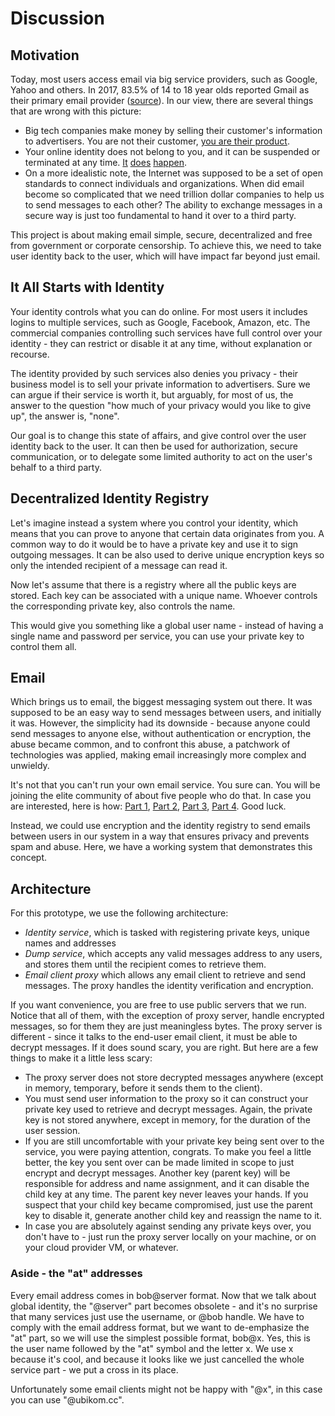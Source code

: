 # Discussion

## Motivation

Today, most users access email via big service providers, such as Google, Yahoo and others. In 2017, 83.5% of 14 to 18 year olds reported Gmail as their primary email provider ([source](https://www.statista.com/statistics/547531/e-mail-provider-ranking-consumer-usa-age/)). In our view, there are several things that are wrong with this picture:

* Big tech companies make money by selling their customer's information to advertisers. You are not their customer, [you are their product](https://slate.com/technology/2018/04/are-you-really-facebooks-product-the-history-of-a-dangerous-idea.html).
* Your online identity does not belong to you, and it can be suspended or terminated at any time. [It](https://support.google.com/accounts/thread/19305762/account-disabled-for-no-reason?hl=en) [does](https://www.paullimitless.com/google-account-suspended-no-reason-given/) [happen](https://www.reddit.com/r/google/comments/3dtilt/google_disabled_my_account_without_showing_any/).
* On a more idealistic note, the Internet was supposed to be a set of open standards to connect individuals and organizations. When did email become so complicated that we need trillion dollar companies to help us to send messages to each other? The ability to exchange messages in a secure way is just too fundamental to hand it over to a third party.

This project is about making email simple, secure, decentralized and free from government or corporate censorship. To achieve this, we need to take user identity back to the user, which will have impact far beyond just email.

## It All Starts with Identity

Your identity controls what you can do online. For most users it includes logins to multiple services, such as Google, Facebook, Amazon, etc. The commercial companies controlling such services have full control over your identity - they can restrict or disable it at any time, without explanation or recourse. 

The identity provided by such services also denies you privacy - their business model is to sell your private information to advertisers. Sure we can argue if their service is worth it, but arguably, for most of us, the answer to the question "how much of your privacy would you like to give up", the answer is, "none".

Our goal is to change this state of affairs, and give control over the user identity back to the user. It can then be used for authorization, secure communication, or to delegate some limited authority to act on the user's behalf to a third party. 

## Decentralized Identity Registry

Let's imagine instead a system where you control your identity, which means that you can prove to anyone that certain data originates from you. A common way to do it would be to have a private key and use it to sign outgoing messages. It can be also used to derive unique encryption keys so only the intended recipient of a message can read it.

Now let's assume that there is a registry where all the public keys are stored. Each key can be associated with a unique name. Whoever controls the corresponding private key, also controls the name.

This would give you something like a global user name - instead of having a single name and password per service, you can use your private key to control them all.

## Email

Which brings us to email, the biggest messaging system out there. It was supposed to be an easy way to send messages between users, and initially it was. However, the simplicity had its downside - because anyone could send messages to anyone else, without authentication or encryption, the abuse became common, and to confront this abuse, a patchwork of technologies was applied, making email increasingly more complex and unwieldy.

It's not that you can't run your own email service. You sure can. You will be joining the elite community of about five people who do that. In case you are interested, here is how: [Part 1](https://arstechnica.com/information-technology/2014/02/how-to-run-your-own-e-mail-server-with-your-own-domain-part-1/), [Part 2](https://arstechnica.com/information-technology/2014/03/taking-e-mail-back-part-2-arming-your-server-with-postfix-dovecot/), [Part 3](https://arstechnica.com/information-technology/2014/03/taking-e-mail-back-part-3-fortifying-your-box-against-spammers/), [Part 4](https://arstechnica.com/information-technology/2014/04/taking-e-mail-back-part-4-the-finale-with-webmail-everything-after/). Good luck.

Instead, we could use encryption and the identity registry to send emails between users in our system in a way that ensures privacy and prevents spam and abuse. Here, we have a working system that demonstrates this concept. 

## Architecture

For this prototype, we use the following architecture:

* *Identity service*, which is tasked with registering private keys, unique names and addresses
* *Dump service*, which accepts any valid messages address to any users, and stores them until the recipient comes to retrieve them. 
* *Email client proxy* which allows any email client to retrieve and send messages. The proxy handles the identity verification and encryption. 

If you want convenience, you are free to use public servers that we run. Notice that all of them, with the exception of proxy server, handle encrypted messages, so for them they are just meaningless bytes. The proxy server is different - since it talks to the end-user email client, it must be able to decrypt messages. If it does sound scary, you are right. But here are a few things to make it a little less scary:

* The proxy server does not store decrypted messages anywhere (except in memory, temporary, before it sends them to the client).
* You must send user information to the proxy so it can construct your private key used to retrieve and decrypt messages. Again, the private key is not stored anywhere, except in memory, for the duration of the user session.
* If you are still uncomfortable with your private key being sent over to the service, you were paying attention, congrats. To make you feel a little better, the key you sent over can be made limited in scope to just encrypt and decrypt messages. Another key (parent key) will be responsible for address and name assignment, and it can disable the child key at any time. The parent key never leaves your hands. If you suspect that your child key became compromised, just use the parent key to disable it, generate another child key and reassign the name to it.
* In case you are absolutely against sending any private keys over, you don't have to - just run the proxy server locally on your machine, or on your cloud provider VM, or whatever.

### Aside - the "at" addresses

Every email address comes in bob@server format. Now that we talk about global identity, the "@server" part becomes obsolete - and it's no surprise that many services just use the username, or @bob handle. We have to comply with the email address format, but we want to de-emphasize the "at" part, so we will use the simplest possible format, bob@x. Yes, this is the user name followed by the "at" symbol and the letter x. We use x because it's cool, and because it looks like we just cancelled the whole service part - we put a cross in its place. 

Unfortunately some email clients might not be happy with "@x", in this case you can use "@ubikom.cc".
